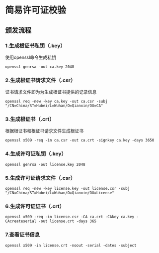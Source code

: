 # 简易许可证校验

## 颁发流程

### 1.生成根证书私钥（.key）
使用openssl命令生成私钥
```shell
openssl genrsa -out ca.key 2048
```

### 2.生成根证书请求文件（.csr）
证书请求文件即为为生成根证书提供的记录信息
```shell
openssl req -new -key ca.key -out ca.csr -subj "/CN=China/ST=Hubei/L=Wuhan/O=Qianxin/OU=CA"
```

### 3.生成根证书（.crt）
根据根证书和根证书请求文件生成根证书
```shell
openssl x509 -req -in ca.csr -out ca.crt -signkey ca.key -days 3650
```

### 4.生成许可证私钥（.key）
```shell
openssl genrsa -out license.key 2048
```

### 5.生成许可证请求文件（.csr）
```shell
openssl req -new -key license.key -out license.csr -subj "/CN=China/ST=Hubei/L=Wuhan/O=Qianxin/OU=License"
```

### 6.生成许可证证书（.crt）
```shell
openssl x509 -req -in license.csr -CA ca.crt -CAkey ca.key -CAcreateserial -out license.crt -days 365
```

### 7.查看证书信息
```shell
openssl x509 -in license.crt -noout -serial -dates -subject
```